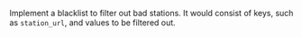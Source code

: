 Implement a blacklist to filter out bad stations. It would consist of keys,
such as `station_url`, and values to be filtered out.
